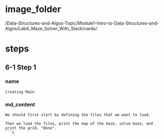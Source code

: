 # image_folder
/Data-Structures-and-Algos-Topic/Module1-Intro-to-Data-Structures-and-Algos/Lab4_Maze_Solver_With_Stack/cards/

# steps

## 6-1 Step 1

### name
```
Creating Main
```

### md_content
```
We should first start by defining the files that we want to load.

Then we load the files, print the map of the maze, solve maze, and print the grid, "Done". 
```s